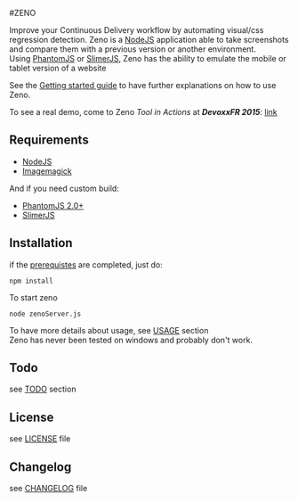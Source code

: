 #ZENO

Improve your Continuous Delivery workflow by automating visual/css regression detection.
Zeno is a [NodeJS](http://nodejs.org) application able to take screenshots and compare them with a previous version or another environment.<br>
Using [PhantomJS](http://phantomjs.org/) or [SlimerJS](http://slimerjs.org/), Zeno has the ability to emulate the mobile or tablet version of a website

See the [Getting started guide](https://github.com/lesfurets/zeno-pixel/blob/master/docs/getting-started.md) to have further explanations on how to use Zeno.

To see a real demo, come to Zeno *Tool in Actions* at ***DevoxxFR 2015***: [link](http://cfp.devoxx.fr/2015/talk/KFR-5145/Armez-vous_d'un_pixel_monitoring_avec_Zeno_!)

## Requirements

* [NodeJS](http://nodejs.org)
* [Imagemagick](http://www.imagemagick.org/)

And if you need custom build:
* [PhantomJS 2.0+](http://phantomjs.org/)
* [SlimerJS](http://slimerjs.org/)

## Installation

if the [prerequistes](https://github.com/lesfurets/zeno-pixel/blob/master/docs/getting-started.md#setup) are completed, just do:

    npm install

To start zeno

    node zenoServer.js

To have more details about usage, see [USAGE](https://github.com/lesfurets/zeno-pixel/blob/master/docs/getting-started.md#usage) section<br>
Zeno has never been tested on windows and probably don't work.

## Todo

see [TODO](https://github.com/lesfurets/zeno-pixel/blob/master/docs/getting-started.md#todo) section

## License

see [LICENSE](https://github.com/lesfurets/zeno-pixel/blob/master/LICENSE) file

## Changelog

see [CHANGELOG](https://github.com/lesfurets/zeno-pixel/blob/master/CHANGELOG.md) file
